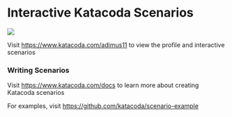 # Interactive Katacoda Scenarios

[![](http://shields.katacoda.com/katacoda/adimus11/count.svg)](https://www.katacoda.com/adimus11 "Get your profile on Katacoda.com")

Visit https://www.katacoda.com/adimus11 to view the profile and interactive scenarios

### Writing Scenarios
Visit https://www.katacoda.com/docs to learn more about creating Katacoda scenarios

For examples, visit https://github.com/katacoda/scenario-example

